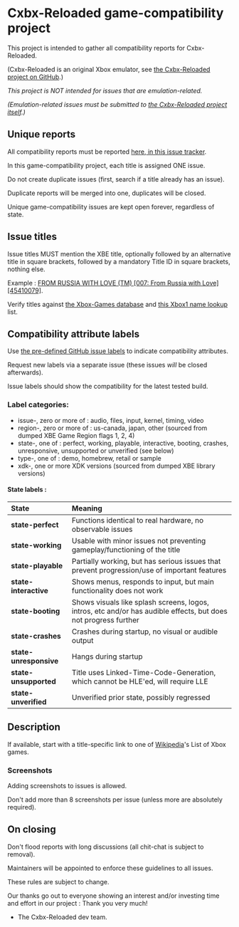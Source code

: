 # Cxbx-Reloaded game-compatibility project

This project is intended to gather all compatibility reports for Cxbx-Reloaded.

(Cxbx-Reloaded is an original Xbox emulator, see [the Cxbx-Reloaded project on GitHub](https://github.com/Cxbx-Reloaded/Cxbx-Reloaded).)


*This project is NOT intended for issues that are emulation-related.*

*(Emulation-related issues must be submitted to [the Cxbx-Reloaded project itself](https://github.com/Cxbx-Reloaded/Cxbx-Reloaded/issues).)*

## Unique reports

All compatibility reports must be reported [here, in this issue tracker](https://github.com/Cxbx-Reloaded/game-compatibility/issues).

In this game-compatibility project, each title is assigned ONE issue.

Do not create duplicate issues (first, search if a title already has an issue).

Duplicate reports will be merged into one, duplicates will be closed.

Unique game-compatibility issues are kept open forever, regardless of state.


## Issue titles

Issue titles MUST mention the XBE title, optionally followed by an alternative title in square brackets, followed by a mandatory Title ID in square brackets, nothing else.

Example : [FROM RUSSIA WITH LOVE (TM) \[007: From Russia with Love\] \[45410079\]](https://github.com/Cxbx-Reloaded/game-compatibility/issues/10).

Verify titles against [the Xbox-Games database](http://www.xbox-games.org/) and [this Xbox1 name lookup](https://github.com/Intline9/i360gm/blob/master/Xbox1NameLookup.csv) list.


## Compatibility attribute labels

Use [the pre-defined GitHub issue labels](https://github.com/Cxbx-Reloaded/game-compatibility/labels) to indicate compatibility attributes.

Request new labels via a separate issue (these issues *will* be closed afterwards).

Issue labels should show the compatibility for the latest tested build.

### Label categories:

* issue-, zero or more of : audio, files, input, kernel, timing, video
* region-, zero or more of : us-canada, japan, other (sourced from dumped XBE Game Region flags 1, 2, 4)
* state-, one of : perfect, working, playable, interactive, booting, crashes, unresponsive, unsupported or unverified (see below)
* type-, one of : demo, homebrew, retail or sample
* xdk-, one or more XDK versions (sourced from dumped XBE library versions)

#### State labels :

|State|Meaning|
|:---|:---|
|**state-perfect**|Functions identical to real hardware, no observable issues|
|**state-working**|Usable with minor issues not preventing gameplay/functioning of the title|
|**state-playable**|Partially working, but has serious issues that prevent progression/use of important features|
|**state-interactive**|Shows menus, responds to input, but main functionality does not work|
|**state-booting**|Shows visuals like splash screens, logos, intros, etc and/or has audible effects, but does not progress further|
|**state-crashes**|Crashes during startup, no visual or audible output|
|**state-unresponsive**|Hangs during startup|
|**state-unsupported**|Title uses Linked-Time-Code-Generation, which cannot be HLE'ed, will require LLE|
|**state-unverified**|Unverified prior state, possibly regressed|


## Description

If available, start with a title-specific link to one of [Wikipedia](https://en.wikipedia.org/wiki/List_of_Xbox_games)'s List of Xbox games.

### Screenshots

Adding screenshots to issues is allowed.

Don't add more than 8 screenshots per issue (unless more are absolutely required).

## On closing

Don't flood reports with long discussions (all chit-chat is subject to removal).


Maintainers will be appointed to enforce these guidelines to all issues.

These rules are subject to change.

Our thanks go out to everyone showing an interest and/or investing time and effort in our project : Thank you very much!

- The Cxbx-Reloaded dev team.
